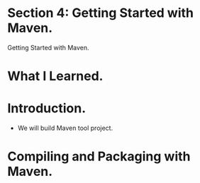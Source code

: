 # Section 4: Getting Started with Maven.

Getting Started with Maven.

# What I Learned.

# Introduction.

- We will build Maven tool project.

# Compiling and Packaging with Maven.



